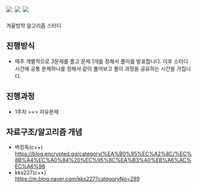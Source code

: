 # <img src="https://img.shields.io/badge/Python-3766AB?style=flat-square&logo=Python&logoColor=white"/> <img src="https://img.shields.io/badge/C++-00599C?style=flat-square&logo=C%2B%2B&logoColor=white"/> <img src="https://img.shields.io/badge/JS-F7DF1EC?style=flat-square&logo=Js&logoColor=white"/>
겨울방학 알고리즘 스터디

## 진행방식
  - 매주 개별적으로 3문제를 풀고 문제 1개를 정해서 풀이를 발표합니다. 이후 스터디 시간에 공통 문제하나를 정해서 같이 풀어보고 풀이 과정을 공유하는 시간을 가집니다.
  
## 진행과정
  - 1주차 ==> 자유문제
  
## 자료구조/알고리즘 개념
- 버킹독(c++)<br> https://blog.encrypted.gg/category/%EA%B0%95%EC%A2%8C/%EC%8B%A4%EC%A0%84%20%EC%95%8C%EA%B3%A0%EB%A6%AC%EC%A6%98
- kks227(c++)<br> https://m.blog.naver.com/kks227?categoryNo=299

